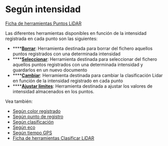 # Según intensidad

[Ficha de herramientas Puntos LiDAR](../../fichas-de-herramientas/ficha-de-herramientas-puntos-lidar/)

Las diferentes herramientas disponibles en función de la intensidad registrada en cada punto son las siguientes:

* \*\*\*\*[**Borrar**](borrar-segun-intensidad.md): Herramienta destinada para borrar del fichero aquellos puntos registrados con una determinada intensidad
* \*\*\*\*[**Seleccionar**](seleccionar-segun-intensidad.md): Herramienta destinada para seleccionar del fichero aquellos puntos registrados con una determinada intensidad y guardarlos en un nuevo documento
* \*\*\*\*[**Cambiar**](cambiar-segun-intensidad.md): Herramienta destinada para cambiar la clasificación Lidar en función de la intensidad registrado en cada punto
* \*\*\*\*[**Ajustar límites**](ajustar-limites.md): Herramienta destinada a ajustar los valores de intensidad almacenados en los puntos.

Vea también:

* [Según color registrado](../segun-color-registrado/)
* [Según punto de registro](../segun-punto-de-registro/)
* [Según clasificación](../segun-clasificacion-lidar/)
* [Según eco](../segun-eco-lidar/)
* [Según tiempo GPS](../segun-tiempo-gps/)
* [Ficha de herramientas Clasificar LiDAR](../../fichas-de-herramientas/ficha-de-herramientas-clasificar-lidar.md)

